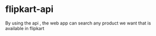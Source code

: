 # flipkart-api
By using the api , the web app can search any product we want that is available in flipkart 

